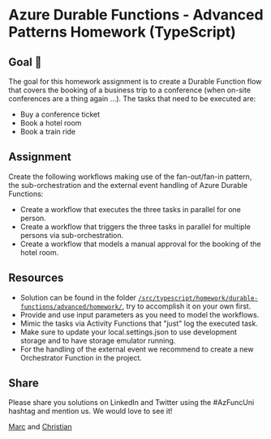 # Azure Durable Functions - Advanced Patterns Homework (TypeScript)

## Goal 🎯

The goal for this homework assignment is to create a Durable Function flow that covers the booking of a business trip to a conference (when on-site conferences are a thing again ...). The tasks that need to be executed are:

- Buy a conference ticket
- Book a hotel room
- Book a train ride

## Assignment

Create the following workflows making use of the fan-out/fan-in pattern, the sub-orchestration and the external event handling of Azure Durable Functions:

- Create a workflow that executes the three tasks in parallel for one person.
- Create a workflow that triggers the three tasks in parallel for multiple persons via sub-orchestration.
- Create a workflow that models a manual approval for the booking of the hotel room.

## Resources

- Solution can be found in the folder [`/src/typescript/homework/durable-functions/advanced/homework/`](../../../../src/typescript/homework/durable-functions/advanced/travelbooking), try to accomplish it on your own first.
- Provide and use input parameters as you need to model the workflows.
- Mimic the tasks via Activity Functions that "just" log the executed task.
- Make sure to update your local.settings.json to use development storage and to have storage emulator running.
- For the handling of the external event we recommend to create a new Orchestrator Function in the project.

## Share

Please share you solutions on LinkedIn and Twitter using the #AzFuncUni hashtag and mention us. We would love to see it!

[Marc](https://twitter.com/marcduiker) and [Christian](https://twitter.com/lechnerc77)